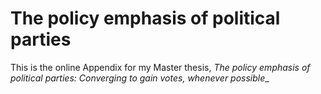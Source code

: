 # The policy emphasis of political parties
This is the online Appendix for my Master thesis, _The policy emphasis of political parties: Converging to gain votes, whenever possible__

